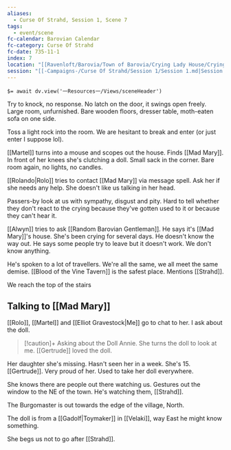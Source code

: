 ```yaml
---
aliases:
  - Curse Of Strahd, Session 1, Scene 7
tags:
  - event/scene
fc-calendar: Barovian Calendar
fc-category: Curse Of Strahd
fc-date: 735-11-1
index: 7
location: "[[Ravenloft/Barovia/Town of Barovia/Crying Lady House/Crying Lady House.md|Crying Lady House]]"
session: "[[-Campaigns-/Curse Of Strahd/Session 1/Session 1.md|Session 1]]"
---
```


`$= await dv.view('一Resources一/Views/sceneHeader')`

Try to knock, no response. No latch on the door, it swings open freely. Large room, unfurnished. Bare wooden floors, dresser table, moth-eaten sofa on one side.

Toss a light rock into the room. We are hesitant to break and enter (or just enter I suppose lol).

[[Martel]] turns into a mouse and scopes out the house. Finds [[Mad Mary]]. In front of her knees she's clutching a doll. Small sack in the corner. Bare room again, no lights, no candles.

[[Rolando|Rolo]] tries to contact [[Mad Mary]] via message spell. Ask her if she needs any help. She doesn't like us talking in her head.

Passers-by look at us with sympathy, disgust and pity. Hard to tell whether they don't react to the crying because they've gotten used to it or because they can't hear it.

[[Alwyn]] tries to ask [[Random Barovian Gentleman]]. He says it's [[Mad Mary]]'s house. She's been crying for several days. He doesn't know the way out. He says some people try to leave but it doesn't work. We don't know anything.

He's spoken to a lot of travellers. We're all the same, we all meet the same demise. [[Blood of the Vine Tavern]] is the safest place. Mentions [[Strahd]].

We reach the top of the stairs

## Talking to [[Mad Mary]]

[[Rolo]], [[Martel]] and [[Elliot Gravestock|Me]] go to chat to her. I ask about the doll.

> [!caution]+ Asking about the Doll
> Annie. She turns the doll to look at me. [[Gertrude]] loved the doll.

Her daughter she's missing. Hasn't seen her in a week. She's 15. [[Gertrude]]. Very proud of her. Used to take her doll everywhere.

She knows there are people out there watching us. Gestures out the window to the NE of the town. He's watching them, [[Strahd]].

The Burgomaster is out towards the edge of the village, North.

The doll is from a [[Gadolf|Toymaker]] in [[Velaki]], way East he might know something.

She begs us not to go after [[Strahd]].
